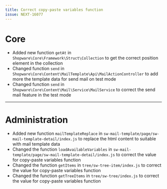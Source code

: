 ```yaml
---
title: Correct copy-paste variables function 
issue: NEXT-16077
---
```

# Core
* Added new function `getAt` in `Shopware\Core\Framework\Struct\Collection` to get the correct position element in the collection
* Changed function `send` in `Shopware\Core\Content\MailTemplate\Api\MailActionController` to add more the template data for send mail on test mode
* Changed function `send` in `Shopware\Core\Content\Mail\Service\MailService` to correct the send mail feature in the test mode
___
# Administration
* Added new function `mailTemplateReplace` in `sw-mail-template/page/sw-mail-template-detail/index.js` to replace the html content to suitable with mail template data
* Changed the function `loadAvailableVariables` in `sw-mail-template/page/sw-mail-template-detail/index.js` to correct the value for copy-paste variables function 
* Changed the function `getItems` in `tree/sw-tree-item/index.js` to correct the value for copy-paste variables function
* Changed the function `getTreeItems` in `tree/sw-tree/index.js` to correct the value for copy-paste variables function
